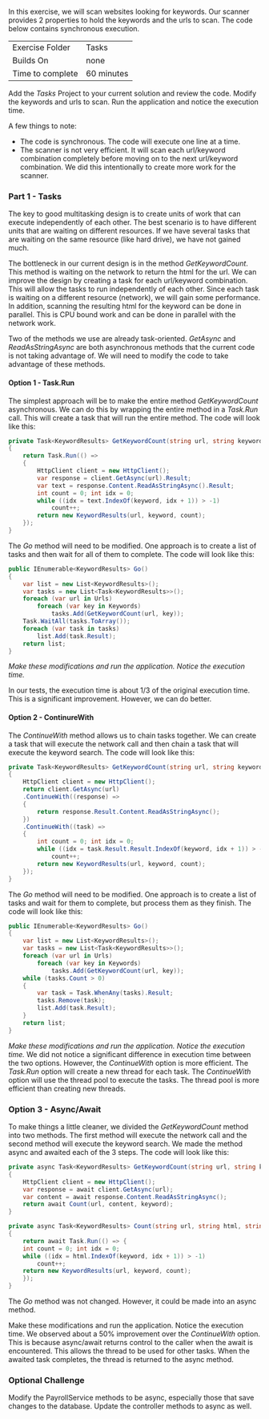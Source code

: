 ﻿In this exercise, we will scan websites looking for keywords.  Our scanner provides 2 properties to hold the keywords and the urls to scan.
The code below contains synchronous execution. 

| | |
| --------- | --------------------------- |
| Exercise Folder | Tasks |
| Builds On | none |
| Time to complete | 60 minutes

Add the *Tasks* Project to your current solution and review the code.  Modify the keywords and urls to scan.  Run the application and notice the execution time.

A few things to note:
* The code is synchronous.  The code will execute one line at a time.
* The scanner is not very efficient.  It will scan each url/keyword combination completely before moving on to the next url/keyword combination. We did this intentionally to create more work for the scanner.

### Part 1 - Tasks

The key to good multitasking design is to create units of work that can execute independently of each other.  The best scenario is to have different units that are waiting on different resources.  If we have several tasks that are waiting on the same resource (like hard drive), we have not gained much.

The bottleneck in our current design is in the method *GetKeywordCount*.  This method is waiting on the network to return the html for the url.  We can improve the design by creating a task for each url/keyword combination.  This will allow the tasks to run independently of each other.  Since each task is waiting on a different resource (network), we will gain some performance.  In addition, scanning the resulting html for the keyword can be done in parallel.  This is CPU bound work and can be done in parallel with the network work.

Two of the methods we use are already task-oriented.  *GetAsync* and *ReadAsStringAsync* are both asynchronous methods that the current code is not taking advantage of.  We will need to modify the code to take advantage of these methods.

#### Option 1 - Task.Run
The simplest approach will be to make the entire method *GetKeywordCount* asynchronous.  We can do this by wrapping the entire method in a *Task.Run* call.  This will create a task that will run the entire method.  The code will look like this:

```csharp
private Task<KeywordResults> GetKeywordCount(string url, string keyword)
{
    return Task.Run(() =>
    {
        HttpClient client = new HttpClient();
        var response = client.GetAsync(url).Result;
        var text = response.Content.ReadAsStringAsync().Result;
        int count = 0; int idx = 0;
        while ((idx = text.IndexOf(keyword, idx + 1)) > -1)
            count++;
        return new KeywordResults(url, keyword, count);
    });
}
```

The *Go* method will need to be modified.  One approach is to create a list of tasks and then wait for all of them to complete.  The code will look like this:

```csharp
public IEnumerable<KeywordResults> Go()
{
    var list = new List<KeywordResults>();
    var tasks = new List<Task<KeywordResults>>();
    foreach (var url in Urls)
        foreach (var key in Keywords)
            tasks.Add(GetKeywordCount(url, key));
    Task.WaitAll(tasks.ToArray());
    foreach (var task in tasks)
        list.Add(task.Result);
    return list;
}
```
*Make these modifications and run the application.  Notice the execution time.*

In our tests, the execution time is about 1/3 of the original execution time.  This is a significant improvement.  However, we can do better.


#### Option 2 - ContinureWith
The *ContinueWith* method allows us to chain tasks together.  We can create a task that will execute the network call and then chain a task that will execute the keyword search.  The code will look like this:

```csharp
private Task<KeywordResults> GetKeywordCount(string url, string keyword)
{
    HttpClient client = new HttpClient();
    return client.GetAsync(url)
    .ContinueWith((response) =>
    {
        return response.Result.Content.ReadAsStringAsync();
    })
    .ContinueWith((task) =>
    {
        int count = 0; int idx = 0;
        while ((idx = task.Result.Result.IndexOf(keyword, idx + 1)) > -1)
            count++;
        return new KeywordResults(url, keyword, count);
    });
}
```

The *Go* method will need to be modified.  One approach is to create a list of tasks and wait for them to complete, but process them as they finish.  The code will look like this:

```csharp
public IEnumerable<KeywordResults> Go()
{
    var list = new List<KeywordResults>();
    var tasks = new List<Task<KeywordResults>>();
    foreach (var url in Urls)
        foreach (var key in Keywords)
            tasks.Add(GetKeywordCount(url, key));
    while (tasks.Count > 0)
    {
        var task = Task.WhenAny(tasks).Result;
        tasks.Remove(task);
        list.Add(task.Result);
    }
    return list;
}
```

*Make these modifications and run the application.  Notice the execution time.*  We did not notice a significant difference in execution time between the two options.  However, the *ContinueWith* option is more efficient.  The *Task.Run* option will create a new thread for each task.  The *ContinueWith* option will use the thread pool to execute the tasks.  The thread pool is more efficient than creating new threads.

### Option 3 - Async/Await

To make things a little cleaner, we divided the *GetKeywordCount* method into two methods.  The first method will execute the network call and the second method will execute the keyword search.  We made the method async and awaited each of the 3 steps.  The code will look like this:

```csharp
private async Task<KeywordResults> GetKeywordCount(string url, string keyword)
{
    HttpClient client = new HttpClient();
    var response = await client.GetAsync(url);
    var content = await response.Content.ReadAsStringAsync();
    return await Count(url, content, keyword);
}

private async Task<KeywordResults> Count(string url, string html, string keyword)
{
    return await Task.Run(() => {
    int count = 0; int idx = 0;
    while ((idx = html.IndexOf(keyword, idx + 1)) > -1)
        count++;
    return new KeywordResults(url, keyword, count);
    });
}
```

The *Go* method was not changed.  However, it could be made into an async method.

Make these modifications and run the application.  Notice the execution time.  We observed about a 50% improvement over the *ContinueWith* option.  This is because async/await returns control to the caller when the await is encountered.  This allows the thread to be used for other tasks.  When the awaited task completes, the thread is returned to the async method.


### Optional Challenge
Modify the PayrollService methods to be async, especially those that save changes to the database.  Update the controller methods to async as well.